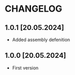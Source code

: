 # CHANGELOG

## 1.0.1 [20.05.2024]

- Added assembly defenition

## 1.0.0 [20.05.2024]

- First version
